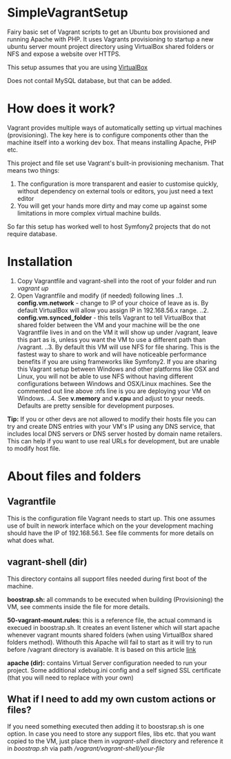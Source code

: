 SimpleVagrantSetup
==================

Fairy basic set of Vagrant scripts to get an Ubuntu box provisioned and running Apache with PHP. It uses Vagrants provisioning to startup a new ubuntu server mount project directory using VirtualBox shared folders or NFS and expose a website over HTTPS.

This setup assumes that you are using [VirtualBox](https://www.virtualbox.org/wiki/Downloads)

Does not contail MySQL database, but that can be added.

# How does it work?

Vagrant provides multiple ways of automatically setting up virtual machines (provisioning). The key here is to configure components other than the machine itself into a working dev box. That means installing Apache, PHP etc.

This project and file set use Vagrant's built-in provisioning mechanism. That means two things: 

1. The configuration is more transparent and easier to customise quickly, without dependency on external tools or editors, you just need a text editor
2. You will get your hands more dirty and may come up against some limitations in more complex virtual machine builds. 

So far this setup has worked well to host Symfony2 projects that do not require database.

# Installation

1. Copy Vagrantfile and vagrant-shell into the root of your folder and run *vagrant up*
2. Open Vagrantfile and modify (if needed) following lines
..1. **config.vm.network** - change to IP of your choice of leave as is. By default VirtualBox will allow you assign IP in 192.168.56.x range. 
..2. **config.vm.synced_folder** - this tells Vagrant to tell VirtualBox that shared folder between the VM and your machine will be the one Vagrantfile lives in and on the VM it will show up under /vagrant, leave this part as is, unless you want the VM to use a different path than /vagrant.
..3. By default this VM will use NFS for file sharing. This is the fastest way to share to work and will have noticeable performance benefits if you are using frameworks like Symfony2. If you are sharing this Vagrant setup between Windows and other platforms like OSX and Linux, you will not be able to use NFS without having different configurations between Windows and OSX/Linux machines. See the commented out line above :nfs line is you are deploying your VM on Windows.
..4. See **v.memory** and **v.cpu** and adjust to your needs. Defaults are pretty sensible for development purposes.

**Tip:** If you or other devs are not allowed to modify their hosts file you can try and create DNS entries with your VM's IP using any DNS service, that includes local DNS servers or DNS server hosted by domain name retailers. This can help if you want to use real URLs for development, but are unable to modify host file. 

# About files and folders

## Vagrantfile

This is the configuration file Vagrant needs to start up. This one assumes use of built in nework interface which on the your development maching should have the IP of 192.168.56.1. See file comments for more details on what does what.

## vagrant-shell (dir)

This directory contains all support files needed during first boot of the machine. 

**boostrap.sh:** all commands to be executed when building (Provisioning) the VM, see comments inside the file for more details.

**50-vagrant-mount.rules:** this is a reference file, the actual command is execued in boostrap.sh. It creates an event listener which will start apache whenever vagrant mounts shared folders (when using VirtualBox shared folders method). Withouth this Apache will fail to start as it will try to run before /vagrant directory is available. It is based on this article [link](http://razius.com/articles/launching-services-after-vagrant-mount/) 

**apache (dir):** contains Virtual Server configuration needed to run your project. Some additional xdebug.ini config and a self signed SSL certificate (that you will need to replace with your own)

## What if I need to add my own custom actions or files?

If you need something executed then adding it to boostsrap.sh is one option. In case you need to store any support files, libs etc. that you want copied to the VM, just place them in *vagrant-shell* directory and reference it in *boostrap.sh* via path */vagrant/vagrant-shell/your-file*





